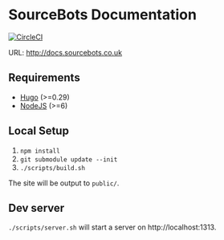 # SourceBots Documentation

[![CircleCI](https://circleci.com/gh/sourcebots/docs.svg?style=svg)](https://circleci.com/gh/sourcebots/docs)

URL: http://docs.sourcebots.co.uk

## Requirements
- [Hugo](https://gohugo.io) (>=0.29)
- [NodeJS](https://nodejs.org/) (>=6)

## Local Setup
1. `npm install`
2. `git submodule update --init`
3. `./scripts/build.sh`

The site will be output to `public/`.

## Dev server
`./scripts/server.sh` will start a server on http://localhost:1313.

